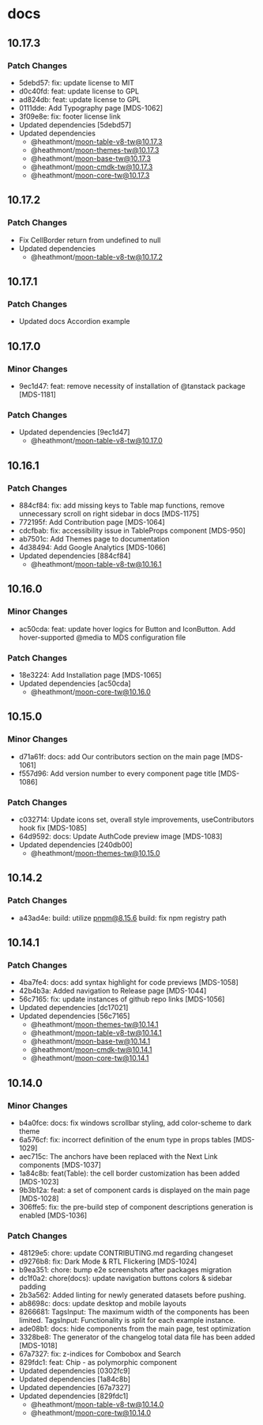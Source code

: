 # docs

## 10.17.3

### Patch Changes

- 5debd57: fix: update license to MIT
- d0c40fd: feat: update license to GPL
- ad824db: feat: update license to GPL
- 0111dde: Add Typography page [MDS-1062]
- 3f09e8e: fix: footer license link
- Updated dependencies [5debd57]
- Updated dependencies
  - @heathmont/moon-table-v8-tw@10.17.3
  - @heathmont/moon-themes-tw@10.17.3
  - @heathmont/moon-base-tw@10.17.3
  - @heathmont/moon-cmdk-tw@10.17.3
  - @heathmont/moon-core-tw@10.17.3

## 10.17.2

### Patch Changes

- Fix CellBorder return from undefined to null
- Updated dependencies
  - @heathmont/moon-table-v8-tw@10.17.2

## 10.17.1

### Patch Changes

- Updated docs Accordion example

## 10.17.0

### Minor Changes

- 9ec1d47: feat: remove necessity of installation of @tanstack package [MDS-1181]

### Patch Changes

- Updated dependencies [9ec1d47]
  - @heathmont/moon-table-v8-tw@10.17.0

## 10.16.1

### Patch Changes

- 884cf84: fix: add missing keys to Table map functions, remove unnecessary scroll on right sidebar in docs [MDS-1175]
- 772195f: Add Contribution page [MDS-1064]
- cdcfbab: fix: accessibility issue in TableProps component [MDS-950]
- ab7501c: Add Themes page to documentation
- 4d38494: Add Google Analytics [MDS-1066]
- Updated dependencies [884cf84]
  - @heathmont/moon-table-v8-tw@10.16.1

## 10.16.0

### Minor Changes

- ac50cda: feat: update hover logics for Button and IconButton. Add hover-supported @media to MDS configuration file

### Patch Changes

- 18e3224: Add Installation page [MDS-1065]
- Updated dependencies [ac50cda]
  - @heathmont/moon-core-tw@10.16.0

## 10.15.0

### Minor Changes

- d71a61f: docs: add Our contributors section on the main page [MDS-1061]
- f557d96: Add version number to every component page title [MDS-1086]

### Patch Changes

- c032714: Update icons set, overall style improvements, useContributors hook fix [MDS-1085]
- 64d9592: docs: Update AuthCode preview image [MDS-1083]
- Updated dependencies [240db00]
  - @heathmont/moon-themes-tw@10.15.0

## 10.14.2

### Patch Changes

- a43ad4e: build: utilize pnpm@8.15.6
  build: fix npm registry path

## 10.14.1

### Patch Changes

- 4ba7fe4: docs: add syntax highlight for code previews [MDS-1058]
- 42b4b3a: Added navigation to Release page [MDS-1044]
- 56c7165: fix: update instances of github repo links [MDS-1056]
- Updated dependencies [dc17021]
- Updated dependencies [56c7165]
  - @heathmont/moon-themes-tw@10.14.1
  - @heathmont/moon-table-v8-tw@10.14.1
  - @heathmont/moon-base-tw@10.14.1
  - @heathmont/moon-cmdk-tw@10.14.1
  - @heathmont/moon-core-tw@10.14.1

## 10.14.0

### Minor Changes

- b4a0fce: docs: fix windows scrollbar styling, add color-scheme to dark theme
- 6a576cf: fix: incorrect definition of the enum type in props tables [MDS-1029]
- aec715c: The anchors have been replaced with the Next Link components [MDS-1037]
- 1a84c8b: feat(Table): the cell border customization has been added [MDS-1023]
- 9b3b12a: feat: а set of component cards is displayed on the main page [MDS-1028]
- 306ffe5: fix: the pre-build step of component descriptions generation is enabled [MDS-1036]

### Patch Changes

- 48129e5: chore: update CONTRIBUTING.md regarding changeset
- d9276b8: fix: Dark Mode & RTL Flickering [MDS-1024]
- b9ea351: chore: bump e2e screenshots after packages migration
- dc1f0a2: chore(docs): update navigation buttons colors & sidebar padding
- 2b3a562: Added linting for newly generated datasets before pushing.
- ab8698c: docs: update desktop and mobile layouts
- 8266681: TagsInput: The maximum width of the components has been limited.
  TagsInput: Functionality is split for each example instance.
- ade08b1: docs: hide components from the main page, test optimization
- 3328be8: The generator of the changelog total data file has been added [MDS-1018]
- 67a7327: fix: z-indices for Combobox and Search
- 829fdc1: feat: Chip - as polymorphic component
- Updated dependencies [0302fc9]
- Updated dependencies [1a84c8b]
- Updated dependencies [67a7327]
- Updated dependencies [829fdc1]
  - @heathmont/moon-table-v8-tw@10.14.0
  - @heathmont/moon-core-tw@10.14.0
